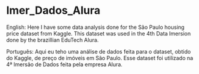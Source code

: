 # Imer_Dados_Alura

English:
Here I have some data analysis done for the São Paulo housing price dataset from Kaggle. This dataset was used in the 4th Data Imersion done by the brazillian EduTech Alura.

Português:
Aqui eu teho uma análise de dados feita para o dataset, obtido do Kaggle, de preço de imóveis em São Paulo. Esse dataset foi utilizado na 4ª Imersão de Dados feita pela empresa Alura.
